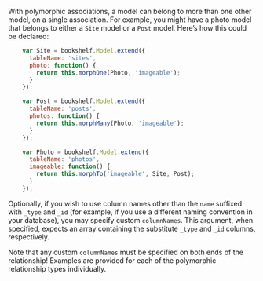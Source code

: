 With polymorphic associations, a model can belong to more than one other model, on a single association. For example, you might have a photo model that belongs to either a `Site` model or a `Post` model. Here’s how this could be declared:

```js
    var Site = bookshelf.Model.extend({
      tableName: 'sites',
      photo: function() {
        return this.morphOne(Photo, 'imageable');
      }
    });

    var Post = bookshelf.Model.extend({
      tableName: 'posts',
      photos: function() {
        return this.morphMany(Photo, 'imageable');
      }
    });

    var Photo = bookshelf.Model.extend({
      tableName: 'photos',
      imageable: function() {
        return this.morphTo('imageable', Site, Post);
      }
    });
```

Optionally, if you wish to use column names other than the `name` suffixed with `_type` and `_id` (for example, if you use a different naming convention in your database), you may specify custom `columnNames`. This argument, when specified, expects an array containing the substitute `_type` and `_id` columns, respectively.

Note that any custom `columnNames` must be specified on both ends of the relationship! Examples are provided for each of the polymorphic relationship types individually.
